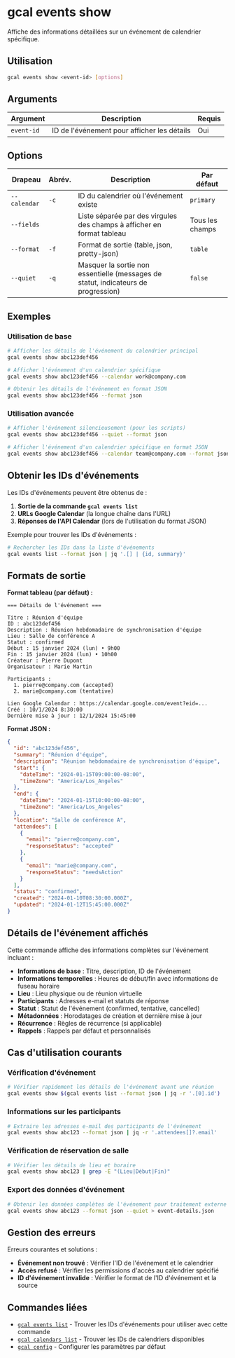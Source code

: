 # gcal events show

Affiche des informations détaillées sur un événement de calendrier spécifique.

## Utilisation

```bash
gcal events show <event-id> [options]
```

## Arguments

| Argument | Description | Requis |
|----------|-------------|--------|
| `event-id` | ID de l'événement pour afficher les détails | Oui |

## Options

| Drapeau | Abrév. | Description | Par défaut |
|---------|--------|-------------|------------|
| `--calendar` | `-c` | ID du calendrier où l'événement existe | `primary` |
| `--fields` | | Liste séparée par des virgules des champs à afficher en format tableau | Tous les champs |
| `--format` | `-f` | Format de sortie (table, json, pretty-json) | `table` |
| `--quiet` | `-q` | Masquer la sortie non essentielle (messages de statut, indicateurs de progression) | `false` |

## Exemples

### Utilisation de base

```bash
# Afficher les détails de l'événement du calendrier principal
gcal events show abc123def456

# Afficher l'événement d'un calendrier spécifique
gcal events show abc123def456 --calendar work@company.com

# Obtenir les détails de l'événement en format JSON
gcal events show abc123def456 --format json
```

### Utilisation avancée

```bash
# Afficher l'événement silencieusement (pour les scripts)
gcal events show abc123def456 --quiet --format json

# Afficher l'événement d'un calendrier spécifique en format JSON
gcal events show abc123def456 --calendar team@company.com --format json
```

## Obtenir les IDs d'événements

Les IDs d'événements peuvent être obtenus de :

1. **Sortie de la commande `gcal events list`**
2. **URLs Google Calendar** (la longue chaîne dans l'URL)
3. **Réponses de l'API Calendar** (lors de l'utilisation du format JSON)

Exemple pour trouver les IDs d'événements :
```bash
# Rechercher les IDs dans la liste d'événements
gcal events list --format json | jq '.[] | {id, summary}'
```

## Formats de sortie

**Format tableau (par défaut) :**
```
=== Détails de l'événement ===

Titre : Réunion d'équipe
ID : abc123def456
Description : Réunion hebdomadaire de synchronisation d'équipe
Lieu : Salle de conférence A
Statut : confirmed
Début : 15 janvier 2024 (lun) • 9h00
Fin : 15 janvier 2024 (lun) • 10h00
Créateur : Pierre Dupont
Organisateur : Marie Martin

Participants :
  1. pierre@company.com (accepted)
  2. marie@company.com (tentative)

Lien Google Calendar : https://calendar.google.com/event?eid=...
Créé : 10/1/2024 8:30:00
Dernière mise à jour : 12/1/2024 15:45:00
```

**Format JSON :**
```json
{
  "id": "abc123def456",
  "summary": "Réunion d'équipe",
  "description": "Réunion hebdomadaire de synchronisation d'équipe",
  "start": {
    "dateTime": "2024-01-15T09:00:00-08:00",
    "timeZone": "America/Los_Angeles"
  },
  "end": {
    "dateTime": "2024-01-15T10:00:00-08:00",
    "timeZone": "America/Los_Angeles"
  },
  "location": "Salle de conférence A",
  "attendees": [
    {
      "email": "pierre@company.com",
      "responseStatus": "accepted"
    },
    {
      "email": "marie@company.com",
      "responseStatus": "needsAction"
    }
  ],
  "status": "confirmed",
  "created": "2024-01-10T08:30:00.000Z",
  "updated": "2024-01-12T15:45:00.000Z"
}
```

## Détails de l'événement affichés

Cette commande affiche des informations complètes sur l'événement incluant :

- **Informations de base** : Titre, description, ID de l'événement
- **Informations temporelles** : Heures de début/fin avec informations de fuseau horaire
- **Lieu** : Lieu physique ou de réunion virtuelle
- **Participants** : Adresses e-mail et statuts de réponse
- **Statut** : Statut de l'événement (confirmed, tentative, cancelled)
- **Métadonnées** : Horodatages de création et dernière mise à jour
- **Récurrence** : Règles de récurrence (si applicable)
- **Rappels** : Rappels par défaut et personnalisés

## Cas d'utilisation courants

### Vérification d'événement
```bash
# Vérifier rapidement les détails de l'événement avant une réunion
gcal events show $(gcal events list --format json | jq -r '.[0].id')
```

### Informations sur les participants
```bash
# Extraire les adresses e-mail des participants de l'événement
gcal events show abc123 --format json | jq -r '.attendees[]?.email'
```

### Vérification de réservation de salle
```bash
# Vérifier les détails de lieu et horaire
gcal events show abc123 | grep -E "(Lieu|Début|Fin)"
```

### Export des données d'événement
```bash
# Obtenir les données complètes de l'événement pour traitement externe
gcal events show abc123 --format json --quiet > event-details.json
```

## Gestion des erreurs

Erreurs courantes et solutions :

- **Événement non trouvé** : Vérifier l'ID de l'événement et le calendrier
- **Accès refusé** : Vérifier les permissions d'accès au calendrier spécifié
- **ID d'événement invalide** : Vérifier le format de l'ID d'événement et la source

## Commandes liées

- [`gcal events list`](events-list.md) - Trouver les IDs d'événements pour utiliser avec cette commande
- [`gcal calendars list`](calendars-list.md) - Trouver les IDs de calendriers disponibles
- [`gcal config`](config.md) - Configurer les paramètres par défaut